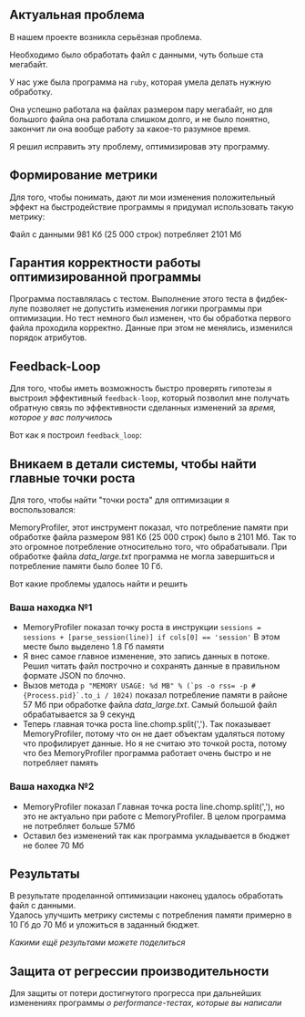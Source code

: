 
## Актуальная проблема
В нашем проекте возникла серьёзная проблема.

Необходимо было обработать файл с данными, чуть больше ста мегабайт.

У нас уже была программа на `ruby`, которая умела делать нужную обработку.

Она успешно работала на файлах размером пару мегабайт, но для большого файла она работала слишком долго, и не было понятно, закончит ли она вообще работу за какое-то разумное время.

Я решил исправить эту проблему, оптимизировав эту программу.

## Формирование метрики
Для того, чтобы понимать, дают ли мои изменения положительный эффект на быстродействие программы я придумал использовать такую метрику:

Файл с данными 981 Кб (25 000 строк) потребляет 2101 Мб

## Гарантия корректности работы оптимизированной программы
Программа поставлялась с тестом. Выполнение этого теста в фидбек-лупе позволяет не допустить изменения логики программы при оптимизации.  Но тест немного был изменен, что бы обработка первого файла проходила корректно. Данные при этом не менялись, изменился порядок атрибутов.

## Feedback-Loop
Для того, чтобы иметь возможность быстро проверять гипотезы я выстроил эффективный `feedback-loop`, который позволил мне получать обратную связь по эффективности сделанных изменений за *время, которое у вас получилось*

Вот как я построил `feedback_loop`:

## Вникаем в детали системы, чтобы найти главные точки роста
Для того, чтобы найти "точки роста" для оптимизации я воспользовался:

MemoryProfiler, этот инструмент показал, что потребление памяти при обработке файла размером 981 Кб (25 000 строк) было в 2101 Мб. Так то это огромное потребление относительно того, что обрабатывали.
При обработке файла *data_large.txt* программа не могла завершиться и потребление памяти было более 10 Гб.

Вот какие проблемы удалось найти и решить

### Ваша находка №1
- MemoryProfiler показал точку роста в инструкции
  ```sessions = sessions + [parse_session(line)] if cols[0] == 'session'```
  В этом месте было выделено 1.8 Гб памяти
- Я внес самое главное изменение, это запись данных в потоке. Решил читать файл построчно и сохранять данные в правильном формате JSON по блочно.
- Вызов метода ```p "MEMORY USAGE: %d MB" % (`ps -o rss= -p #{Process.pid}`.to_i / 1024)``` показал потребление памяти в районе 57 Мб при обработке файла *data_large.txt*. Самый большой файл обрабатывается за 9 секунд
- Теперь главная точка роста line.chomp.split(','). Так показывает MemoryProfiler, потому что он не дает объектам удаляться потому что профилирует данные. Но я не считаю это точкой роста, потому что без MemoryProfiler программа работает очень быстро и не потребляет память

### Ваша находка №2
- MemoryProfiler показал Главная точка роста line.chomp.split(','), но это не актуально при работе с MemoryProfiler. В целом программа не потребляет больше 57Мб
- Оставил без изменений так как программа укладывается в бюджет не более 70 Мб

## Результаты
В результате проделанной оптимизации наконец удалось обработать файл с данными.  
Удалось улучшить метрику системы с потребления памяти примерно в 10 Гб до 70 Мб и уложиться в заданный бюджет.

*Какими ещё результами можете поделиться*

## Защита от регрессии производительности
Для защиты от потери достигнутого прогресса при дальнейших изменениях программы *о performance-тестах, которые вы написали*